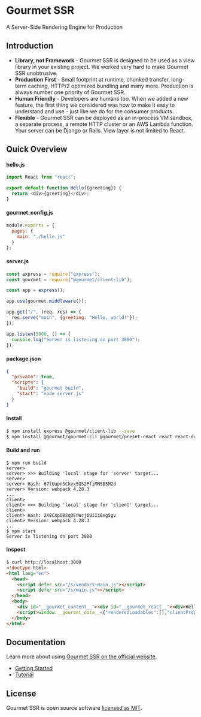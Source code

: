 # Gourmet SSR

A Server-Side Rendering Engine for Production

## Introduction

- **Library, not Framework** - Gourmet SSR is designed to be used as a view library in your existing project. We worked very hard to make Gourmet SSR unobtrusive.
- **Production First** - Small footprint at runtime, chunked transfer, long-term caching, HTTP/2 optimized bundling and many more. Production is always number one priority of Gourmet SSR.
- **Human Friendly** - Developers are humans too. When we added a new feature, the first thing we considered was how to make it easy to understand and use - just like we do for the consumer products.
- **Flexible** - Gourmet SSR can be deployed as an in-process VM sandbox, a separate process, a remote HTTP cluster or an AWS Lambda function. Your server can be Django or Rails. View layer is not limited to React.

## Quick Overview

#### hello.js

```js
import React from "react";

export default function Hello({greeting}) {
  return <div>{greeting}</div>;
}
```

#### gourmet_config.js

```js
module.exports = {
  pages: {
    main: "./hello.js"
  }
};
```

#### server.js

```js
const express = require("express");
const gourmet = require("@gourmet/client-lib");

const app = express();

app.use(gourmet.middleware());

app.get("/", (req, res) => {
  res.serve("main", {greeting: "Hello, world!"});
});

app.listen(3000, () => {
  console.log("Server is listening on port 3000");
});
```

#### package.json

```json
{
  "private": true,
  "scripts": {
    "build": "gourmet build",
    "start": "node server.js"
  }
}
```

#### Install

```sh
$ npm install express @gourmet/client-lib --save
$ npm install @gourmet/gourmet-cli @gourmet/preset-react react react-dom --save-dev
```

#### Build and run

```text
$ npm run build
server>
server> >>> Building 'local' stage for 'server' target...
server>
server> Hash: 67lUupnSCkvx5QS2PfiMN5B5M2d
server> Version: webpack 4.28.3
...
client>
client> >>> Building 'local' stage for 'client' target...
client>
client> Hash: 2X8CXpO82qOEnWcj6UiIi6eg5gv
client> Version: webpack 4.28.3
...
$ npm start
Server is listening on port 3000
```

#### Inspect

```html
$ curl http://localhost:3000
<!doctype html>
<html lang="en">
  <head>
    <script defer src="/s/vendors~main.js"></script>
    <script defer src="/s/main.js"></script>
  </head>
  <body>
    <div id="__gourmet_content__"><div id="__gourmet_react__"><div>Hello, world!</div></div></div>
    <script>window.__gourmet_data__={"renderedLoadables":[],"clientProps":{"greeting":"Hello, world!"},"reactClientRender":"hydrate"};</script>
  </body>
</html>
```

## Documentation

Learn more about using [Gourmet SSR on the official website](https://ssr.gourmetjs.org).

- [Getting Started](https://ssr.gourmetjs.org/docs/getting-started)
- [Tutorial](https://ssr.gourmetjs.org/docs/tutorial-1)

## License

Gourmet SSR is open source software [licensed as MIT](https://github.com/gourmetjs/gourmet-ssr/blob/master/LICENSE).
